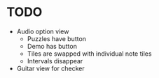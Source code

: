 # TODO
* Audio option view
    * Puzzles have button
    * Demo has button
    * Tiles are swapped with individual note tiles
    * Intervals disappear
* Guitar view for checker
